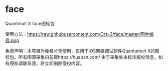 # face

Quantmult X  face图标包

使用方法：https://raw.githubusercontent.com/Orz-3/face/master/图片编号.png





免责声明：本项目为免费分享使用，仅用于iOS网络调试软件Quantumult X的图标包。所有图源采集自花瓣https://huaban.com/ 由于采集处未标注版权信息，如有侵权请联系我，将立即删除侵权内容。
